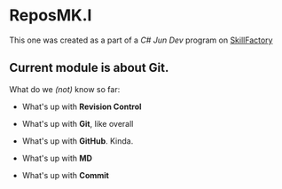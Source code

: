 # ReposMK.I

This one was created as a part of a *C# Jun Dev* program on [SkillFactory](https://skillfactory.ru/csharp)

## Current module is about Git.
	
What do we *(not)* know so far:
	
* What's up with **Revision Control**
	
* What's up with **Git**, like overall
	
* What's up with **GitHub**. Kinda.
	
* What's up with **MD**
	
* What's up with **Commit**
